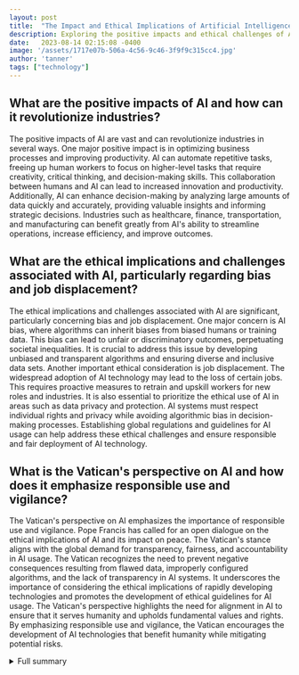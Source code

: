 ```yaml
---
layout: post
title:  "The Impact and Ethical Implications of Artificial Intelligence"
description: Exploring the positive impacts and ethical challenges of AI in various sectors.
date:   2023-08-14 02:15:08 -0400
image: '/assets/1717e07b-506a-4c56-9c46-3f9f9c315cc4.jpg'
author: 'tanner'
tags: ["technology"]
---
```


## What are the positive impacts of AI and how can it revolutionize industries?
The positive impacts of AI are vast and can revolutionize industries in several ways. One major positive impact is in optimizing business processes and improving productivity. AI can automate repetitive tasks, freeing up human workers to focus on higher-level tasks that require creativity, critical thinking, and decision-making skills. This collaboration between humans and AI can lead to increased innovation and productivity. Additionally, AI can enhance decision-making by analyzing large amounts of data quickly and accurately, providing valuable insights and informing strategic decisions. Industries such as healthcare, finance, transportation, and manufacturing can benefit greatly from AI's ability to streamline operations, increase efficiency, and improve outcomes.

## What are the ethical implications and challenges associated with AI, particularly regarding bias and job displacement?
The ethical implications and challenges associated with AI are significant, particularly concerning bias and job displacement. One major concern is AI bias, where algorithms can inherit biases from biased humans or training data. This bias can lead to unfair or discriminatory outcomes, perpetuating societal inequalities. It is crucial to address this issue by developing unbiased and transparent algorithms and ensuring diverse and inclusive data sets. Another important ethical consideration is job displacement. The widespread adoption of AI technology may lead to the loss of certain jobs. This requires proactive measures to retrain and upskill workers for new roles and industries. It is also essential to prioritize the ethical use of AI in areas such as data privacy and protection. AI systems must respect individual rights and privacy while avoiding algorithmic bias in decision-making processes. Establishing global regulations and guidelines for AI usage can help address these ethical challenges and ensure responsible and fair deployment of AI technology.

## What is the Vatican's perspective on AI and how does it emphasize responsible use and vigilance?
The Vatican's perspective on AI emphasizes the importance of responsible use and vigilance. Pope Francis has called for an open dialogue on the ethical implications of AI and its impact on peace. The Vatican's stance aligns with the global demand for transparency, fairness, and accountability in AI usage. The Vatican recognizes the need to prevent negative consequences resulting from flawed data, improperly configured algorithms, and the lack of transparency in AI systems. It underscores the importance of considering the ethical implications of rapidly developing technologies and promotes the development of ethical guidelines for AI usage. The Vatican's perspective highlights the need for alignment in AI to ensure that it serves humanity and upholds fundamental values and rights. By emphasizing responsible use and vigilance, the Vatican encourages the development of AI technologies that benefit humanity while mitigating potential risks.

<details>
  <summary>Full summary</summary>
# The Impact and Ethical Implications of Artificial Intelligence<br><br><br>## Introduction<br><br>Artificial intelligence (AI) is transforming various sectors of the economy, revolutionizing the way we live, work, and interact. However, with its rapid advancement and increasing integration into our daily lives, it is crucial to address both the positive aspects and potential negative consequences. In this article, we will explore the impact and ethical implications of AI, combining insights from various sources to provide a comprehensive understanding of this complex topic.<br><br><br>## Positive Impacts of AI<br><br>AI has the potential to revolutionize industries by optimizing business processes, improving productivity, and enhancing decision-making. It enables companies to automate their operations, leading to short-term productivity gains. However, the most significant performance improvements come when humans and smart machines work together.<br><br>AI agents can assist people with information gathering, data crunching, routine customer service, and physical labor. By automating repetitive tasks, AI frees up humans for higher-level tasks that require leadership, creative thinking, judgment, and other essential human skills. This collaboration between humans and AI fosters innovation and boosts overall productivity. Companies need to redesign their business processes to leverage the full potential of AI and optimize collaborative intelligence.<br><br><br>## Ethical Implications and Challenges<br><br>While AI offers remarkable opportunities, it also presents ethical implications and challenges that must be addressed. One of the primary concerns is AI bias, where algorithms can inherit biases from biased humans or training data, leading to unintended consequences. This bias can perpetuate discrimination and exacerbate societal inequalities.<br><br>Moreover, the widespread adoption of AI technology may lead to the loss of certain jobs, requiring changes in training and education programs. While AI frees up time, humans must find new activities that provide social and mental benefits. Additionally, AI raises concerns about data privacy and protection. The use of automated systems and algorithms in various domains, such as patient care, hiring, and credit decisions, can result in algorithmic bias and infringement on individual rights.<br><br>Global regulations are necessary to ensure the safe and effective use of AI, considering its potential impact on rights, opportunities, and access. AI also poses challenges in detecting and preventing accelerated hacking and terrorism. The speed and complexity of AI-enabled cyber attacks require humans to develop advanced detection methods and robust security measures.<br><br><br>## The Vatican's Perspective on AI<br><br>The Vatican recently addressed the impact and ethical implications of AI, emphasizing the need for responsible use and vigilance to prevent negative consequences. Pope Francis issued a communiqué announcing the theme for World Day of Peace 2024 as 'Artificial Intelligence and Peace'. He called for an open dialogue on the meaning of AI and its ethical implications, highlighting the concept of alignment in AI to ensure it serves humanity.<br><br>The Vatican's Dicastery for Promoting Integral Human Development issued the communiqué, underscoring the importance of considering the ethical implications of adopting rapidly developing technologies. It recognizes the need to prevent negative outcomes resulting from flawed data, improperly configured algorithms, and the lack of transparency in AI systems. The Vatican's message resonates with the global demand for transparency, fairness, and accountability in AI usage.<br><br><br>## Conclusion<br><br>As AI continues to evolve and shape our world, understanding its impact and ethical implications is crucial. While AI offers immense potential for innovation and progress, it must be harnessed responsibly to avoid negative consequences. The Vatican's stance on AI aligns with the growing consensus that ethical rules, regulations, and transparency are essential to ensure the safe and effective use of this transformative technology. By addressing both the positive impacts and ethical challenges, we can strive towards a future where AI benefits humanity while preserving our fundamental values and rights.
</details>

